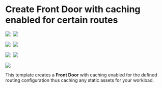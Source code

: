 # Create Front Door with caching enabled for certain routes

<IMG SRC="https://azbotstorage.blob.core.windows.net/badges/201-front-door-create-caching/PublicLastTestDate.svg" />&nbsp;
<IMG SRC="https://azbotstorage.blob.core.windows.net/badges/201-front-door-create-caching/PublicDeployment.svg" />&nbsp;

<IMG SRC="https://azbotstorage.blob.core.windows.net/badges/201-front-door-create-caching/FairfaxLastTestDate.svg" />&nbsp;
<IMG SRC="https://azbotstorage.blob.core.windows.net/badges/201-front-door-create-caching/FairfaxDeployment.svg" />&nbsp;

<IMG SRC="https://azbotstorage.blob.core.windows.net/badges/201-front-door-create-caching/BestPracticeResult.svg" />&nbsp;
<IMG SRC="https://azbotstorage.blob.core.windows.net/badges/201-front-door-create-caching/CredScanResult.svg" />&nbsp;

<a href="https://portal.azure.com/#create/Microsoft.Template/uri/https%3A%2F%2Fraw.githubusercontent.com%2FAzure%2Fazure-quickstart-templates%2Fmaster%2F201-front-door-create-caching%2Fazuredeploy.json" target="_blank">
    <img src="http://azuredeploy.net/deploybutton.png"/>
</a>

This template creates a **Front Door** with caching enabled for the defined routing configuration thus caching any static assets for your workload.
